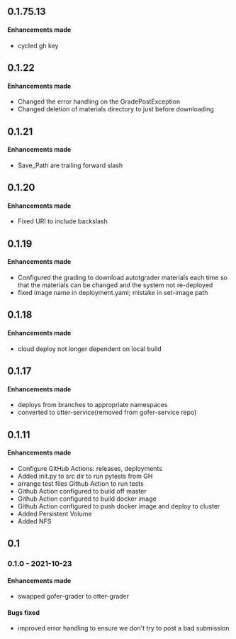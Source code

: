 ## 0.1.75.13

#### Enhancements made

- cycled gh key

## 0.1.22

#### Enhancements made

- Changed the error handling on the GradePostException
- Changed deletion of materials directory to just before downloading

## 0.1.21

#### Enhancements made

- Save_Path are trailing forward slash

## 0.1.20

#### Enhancements made

- Fixed URI to include backslash

## 0.1.19

#### Enhancements made

- Configured the grading to download autotgrader materials each time so
that the materials can be changed and the system not re-deployed
- fixed image name in deployment.yaml; mistake in set-image path

## 0.1.18

#### Enhancements made

- cloud deploy not longer dependent on local build

## 0.1.17

#### Enhancements made

- deploys from branches to appropriate namespaces
- converted to otter-service(removed from gofer-service repo)

## 0.1.11

#### Enhancements made

- Configure GitHub Actions: releases, deployments
- Added init.py to src dir to run pytests from GH
- arrange test files Github Action to run tests
- Github Action configured to build off master
- Github Action configured to build docker image
- Github Action configured to push docker image and deploy to cluster
- Added Persistent Volume
- Added NFS


## 0.1

### 0.1.0 - 2021-10-23

#### Enhancements made

- swapped gofer-grader to otter-grader

#### Bugs fixed

- improved error handling to ensure we don't try to post a bad submission
